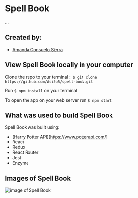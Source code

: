 # Spell Book

...

## Created by:
- [Amanda Consuelo Sierra](https://github.com/Asilo5)

## View Spell Book locally in your computer

Clone the repo to your terminal :``` $ git clone https://github.com/Asilo5/spell-book.git```

Run ``` $ npm install ``` on your terminal

To open the app on your web server run ``` $ npm start ```

## What was used to build Spell Book

Spell Book was built using:
  - (Harry Potter API)[https://www.potterapi.com/]
  - React
  - Redux
  - React Router
  - Jest
  - Enzyme
  
## Images of Spell Book

![image of Spell Book]()
